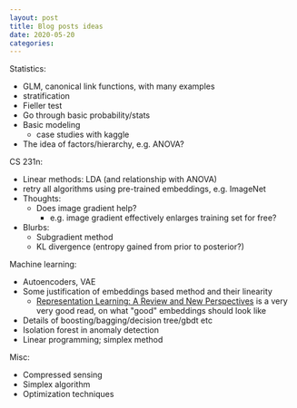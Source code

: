 ```yaml
---
layout: post
title: Blog posts ideas
date: 2020-05-20
categories: 
---
```

Statistics:
- GLM, canonical link functions, with many examples
- stratification
- Fieller test
- Go through basic probability/stats
- Basic modeling
  - case studies with kaggle
- The idea of factors/hierarchy, e.g. ANOVA?
 
CS 231n:
  - Linear methods: LDA (and relationship with ANOVA)
  - retry all algorithms using pre-trained embeddings, e.g. ImageNet
  - Thoughts:
    - Does image gradient help?
      - e.g. image gradient effectively enlarges training set for free?
  - Blurbs:
    - Subgradient method
    - KL divergence (entropy gained from prior to posterior?)

Machine learning:
- Autoencoders, VAE
- Some justification of embeddings based method and their linearity
  - [Representation Learning: A Review and New Perspectives](https://arxiv.org/pdf/1206.5538.pdf) is a very very good read, on what "good" embeddings should look like
- Details of boosting/bagging/decision tree/gbdt etc
- Isolation forest in anomaly detection
- Linear programming; simplex method

Misc:
- Compressed sensing
- Simplex algorithm
- Optimization techniques
